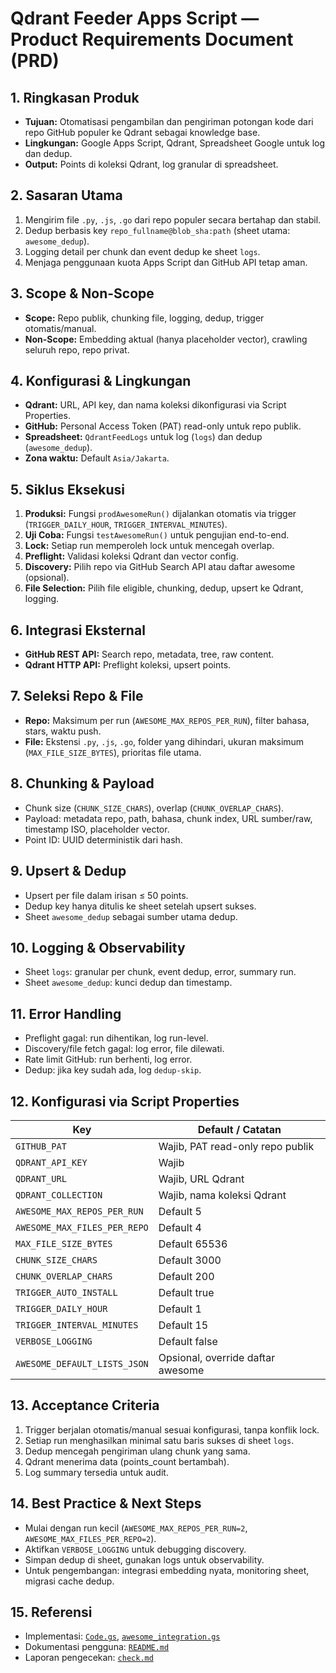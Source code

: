 # Qdrant Feeder Apps Script — Product Requirements Document (PRD)

## 1. Ringkasan Produk
- **Tujuan:** Otomatisasi pengambilan dan pengiriman potongan kode dari repo GitHub populer ke Qdrant sebagai knowledge base.
- **Lingkungan:** Google Apps Script, Qdrant, Spreadsheet Google untuk log dan dedup.
- **Output:** Points di koleksi Qdrant, log granular di spreadsheet.

## 2. Sasaran Utama
1. Mengirim file `.py`, `.js`, `.go` dari repo populer secara bertahap dan stabil.
2. Dedup berbasis key `repo_fullname@blob_sha:path` (sheet utama: `awesome_dedup`).
3. Logging detail per chunk dan event dedup ke sheet `logs`.
4. Menjaga penggunaan kuota Apps Script dan GitHub API tetap aman.

## 3. Scope & Non-Scope
- **Scope:** Repo publik, chunking file, logging, dedup, trigger otomatis/manual.
- **Non-Scope:** Embedding aktual (hanya placeholder vector), crawling seluruh repo, repo privat.

## 4. Konfigurasi & Lingkungan
- **Qdrant:** URL, API key, dan nama koleksi dikonfigurasi via Script Properties.
- **GitHub:** Personal Access Token (PAT) read-only untuk repo publik.
- **Spreadsheet:** `QdrantFeedLogs` untuk log (`logs`) dan dedup (`awesome_dedup`).
- **Zona waktu:** Default `Asia/Jakarta`.

## 5. Siklus Eksekusi
1. **Produksi:** Fungsi `prodAwesomeRun()` dijalankan otomatis via trigger (`TRIGGER_DAILY_HOUR`, `TRIGGER_INTERVAL_MINUTES`).
2. **Uji Coba:** Fungsi `testAwesomeRun()` untuk pengujian end-to-end.
3. **Lock:** Setiap run memperoleh lock untuk mencegah overlap.
4. **Preflight:** Validasi koleksi Qdrant dan vector config.
5. **Discovery:** Pilih repo via GitHub Search API atau daftar awesome (opsional).
6. **File Selection:** Pilih file eligible, chunking, dedup, upsert ke Qdrant, logging.

## 6. Integrasi Eksternal
- **GitHub REST API:** Search repo, metadata, tree, raw content.
- **Qdrant HTTP API:** Preflight koleksi, upsert points.

## 7. Seleksi Repo & File
- **Repo:** Maksimum per run (`AWESOME_MAX_REPOS_PER_RUN`), filter bahasa, stars, waktu push.
- **File:** Ekstensi `.py`, `.js`, `.go`, folder yang dihindari, ukuran maksimum (`MAX_FILE_SIZE_BYTES`), prioritas file utama.

## 8. Chunking & Payload
- Chunk size (`CHUNK_SIZE_CHARS`), overlap (`CHUNK_OVERLAP_CHARS`).
- Payload: metadata repo, path, bahasa, chunk index, URL sumber/raw, timestamp ISO, placeholder vector.
- Point ID: UUID deterministik dari hash.

## 9. Upsert & Dedup
- Upsert per file dalam irisan ≤ 50 points.
- Dedup key hanya ditulis ke sheet setelah upsert sukses.
- Sheet `awesome_dedup` sebagai sumber utama dedup.

## 10. Logging & Observability
- Sheet `logs`: granular per chunk, event dedup, error, summary run.
- Sheet `awesome_dedup`: kunci dedup dan timestamp.

## 11. Error Handling
- Preflight gagal: run dihentikan, log run-level.
- Discovery/file fetch gagal: log error, file dilewati.
- Rate limit GitHub: run berhenti, log error.
- Dedup: jika key sudah ada, log `dedup-skip`.

## 12. Konfigurasi via Script Properties
| Key                        | Default / Catatan                                 |
|----------------------------|---------------------------------------------------|
| `GITHUB_PAT`               | Wajib, PAT read-only repo publik                  |
| `QDRANT_API_KEY`           | Wajib                                             |
| `QDRANT_URL`               | Wajib, URL Qdrant                                 |
| `QDRANT_COLLECTION`        | Wajib, nama koleksi Qdrant                        |
| `AWESOME_MAX_REPOS_PER_RUN`| Default 5                                         |
| `AWESOME_MAX_FILES_PER_REPO`| Default 4                                        |
| `MAX_FILE_SIZE_BYTES`      | Default 65536                                     |
| `CHUNK_SIZE_CHARS`         | Default 3000                                      |
| `CHUNK_OVERLAP_CHARS`      | Default 200                                       |
| `TRIGGER_AUTO_INSTALL`     | Default true                                      |
| `TRIGGER_DAILY_HOUR`       | Default 1                                         |
| `TRIGGER_INTERVAL_MINUTES` | Default 15                                        |
| `VERBOSE_LOGGING`          | Default false                                     |
| `AWESOME_DEFAULT_LISTS_JSON`| Opsional, override daftar awesome                |

## 13. Acceptance Criteria
1. Trigger berjalan otomatis/manual sesuai konfigurasi, tanpa konflik lock.
2. Setiap run menghasilkan minimal satu baris sukses di sheet `logs`.
3. Dedup mencegah pengiriman ulang chunk yang sama.
4. Qdrant menerima data (points_count bertambah).
5. Log summary tersedia untuk audit.

## 14. Best Practice & Next Steps
- Mulai dengan run kecil (`AWESOME_MAX_REPOS_PER_RUN=2`, `AWESOME_MAX_FILES_PER_REPO=2`).
- Aktifkan `VERBOSE_LOGGING` untuk debugging discovery.
- Simpan dedup di sheet, gunakan logs untuk observability.
- Untuk pengembangan: integrasi embedding nyata, monitoring sheet, migrasi cache dedup.

## 15. Referensi
- Implementasi: [`Code.gs`](Code.gs), [`awesome_integration.gs`](awesome_integration.gs)
- Dokumentasi pengguna: [`README.md`](README.md)
- Laporan pengecekan: [`check.md`](check.md)